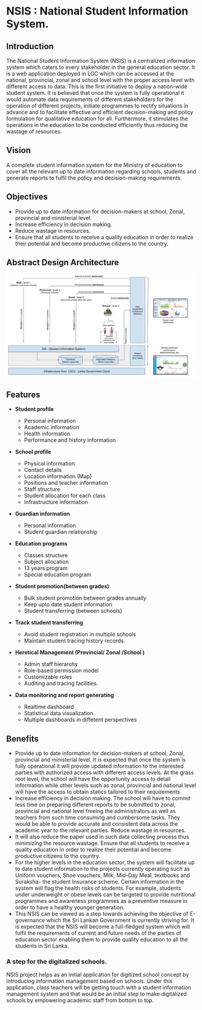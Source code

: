 # NSIS : National Student Information System.

## Introduction 

The National Student Information System (NSIS) is a centralized information system which caters to every stakeholder in the general education sector. It is a web application deployed in LGC which can be accessed at the national, provincial, zonal and school level with the proper access level with different access to data. This is the first initiative to deploy a nation-wide student system. It is believed that once the system is fully operational it would automate data requirements of different stakeholders for the operation of different projects, initiate programmes to rectify situations in advance and to facilitate effective and efficient decision-making and policy formulation for qualitative education for all. Furthermore, it stimulates the operations in the education to be conducted efficiently thus reducing the wastage of resources. 

## Vision

A complete student information system for the Ministry of education to cover all the relevant up to date information regarding schools, students and generate reports to fulfil the policy and decision-making requirements. 

## Objectives 

- Provide up to date information for decision-makers at school, Zonal, provincial and ministerial level. 
- Increase efficiency in decision making. 
- Reduce wastage in resources.
- Ensure that all students to receive a quality education in order to realize their potential and become productive citizens to the country. 

## Abstract Design Architecture

![Abstract Design Architecture ](images/abstract_view.png)



## Features

+ **Student profile**
    - Personal information 
    - Academic information
    - Health information
    - Performance and history information 

+ **School profile**
    - Physical information 
    - Contact details 
    - Location information (Map) 
    - Positions and teacher information
    - Staff structure
    - Student allocation for each class 
    - Infrastructure information  

+ **Guardian information**
    - Personal information
    - Student guardian relationship 
  
+ **Education programs** 
    - Classes structure 
    - Subject allocation 
    - 13 years program 
    - Special education program 

+ **Student promotion(between grades)**
    - Bulk student promotion between grades annually 
    - Keep upto date student information 
    - Student transferring (between schools)
 
+ **Track student transferring**
    - Avoid student registration in multiple schools 
    - Maintain student tracing history records. 

+ **Heretical Management (Provincial/ Zonal /School )**
    - Admin staff hierarchy
    - Role-based permission model 
    - Customizable roles 
    - Auditing and tracing facilities. 

+ **Data monitoring and report generating**
    - Realtime dashboard 
    - Statistical data visualization 
    - Multiple dashboards in diffetent perspectives


## Benefits

- Provide up to date information for decision-makers at school, Zonal, provincial and ministerial level.
It is expected that once the system is fully operational it will provide updated information to the interested parties with authorized access with different access levels. At the grass root level, the school will have the opportunity access to detail information while other levels such as zonal, provincial and national level will have the access to obtain statics tailored to their requirements
- Increase efficiency in decision making. 
The school will have to commit less time on preparing different reports to be submitted to zonal, provincial and national level freeing the administrators as well as teachers from such time consuming and cumbersome tasks. They would be able to provide accurate and consistent data across the academic year to the relevant parties.
Reduce wastage in resources.
- It will also reduce the paper used in such data collecting process thus minimizing the resource wastage.
Ensure that all students to receive a quality education in order to realize their potential and become productive citizens to the country. 
- For the higher levels in the education sector, the system will facilitate up to date student information to the projects currently operating such as Uniform vouchers, Shoe vouchers, Milk, Mid-Day Meal, textbooks and Suraksha- the student Insurance scheme. Certain information in the system will flag the health risks of students. For example, students under underweight or obese levels can be targeted to provide nutritional programmes and awareness programmes as a preventive measure in order to have a healthy younger generation.
- This NSIS can be viewed as a step towards achieving the objective of E-governance which the Sri Lankan Government is currently striving for. It is expected that the NSIS will become a full-fledged system which will fulfil the requirements of current and future needs of the parties of education sector enabling them to provide quality education to all the students in Sri Lanka. 

### A step for the digitalized schools.

NSIS project helps as an initial application for digitized school concept by introducing information management based on schools. Under this application, class teachers will be getting touch with a student information management system and that would be an initial step to make digitalized schools by empowering academic staff from bottom to top. 





